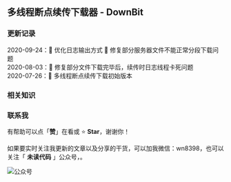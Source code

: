## 多线程断点续传下载器 - DownBit

### 更新记录
2020-09-24：:art: 优化日志输出方式 :bug: 修复部分服务器文件不能正常分段下载问题  
2020-08-03：:bug: 修复部分文件下载完毕后，续传时日志线程卡死问题  
2020-07-26：:tada: 多线程断点续传下载初始版本

### 相关知识

### 联系我

有帮助可以点「**赞**」在看或 :star: **Star**，谢谢你！

如果要实时关注我更新的文章以及分享的干货，可以加我微信：wn8398，也可以关注「 **未读代码** 」公众号，。

![公众号](https://cdn.jsdelivr.net/gh/niumoo/cdn-assets/webinfo/weixin-public.jpg)

